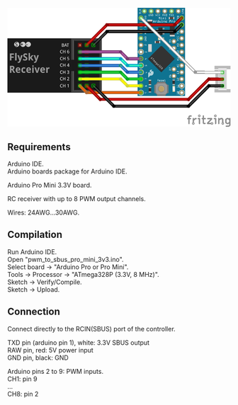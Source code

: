 ![Connection Diagram](connection_diagram.png "Connection Diagram")

## Requirements

Arduino IDE.  
Arduino boards package for Arduino IDE.

Arduino Pro Mini 3.3V board.

RC receiver with up to 8 PWM output channels.  

Wires: 24AWG...30AWG.


## Compilation

Run Arduino IDE.  
Open "pwm_to_sbus_pro_mini_3v3.ino".  
Select board -> "Arduino Pro or Pro Mini".  
Tools -> Processor -> "ATmega328P (3.3V, 8 MHz)".  
Sketch -> Verify/Compile.  
Sketch -> Upload.  

## Connection

Connect directly to the RCIN(SBUS) port of the controller.

TXD pin (arduino pin 1), white: 3.3V SBUS output  
RAW pin, red: 5V power input  
GND pin, black: GND  

Arduino pins 2 to 9: PWM inputs.  
CH1: pin 9  
...  
CH8: pin 2  
